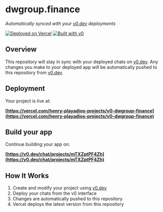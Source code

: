 # dwgroup.finance

*Automatically synced with your [v0.dev](https://v0.dev) deployments*

[![Deployed on Vercel](https://img.shields.io/badge/Deployed%20on-Vercel-black?style=for-the-badge&logo=vercel)](https://vercel.com/henry-playadios-projects/v0-dwgroup-finance)
[![Built with v0](https://img.shields.io/badge/Built%20with-v0.dev-black?style=for-the-badge)](https://v0.dev/chat/projects/mTXZptPF4Zh)

## Overview

This repository will stay in sync with your deployed chats on [v0.dev](https://v0.dev).
Any changes you make to your deployed app will be automatically pushed to this repository from [v0.dev](https://v0.dev).

## Deployment

Your project is live at:

**[https://vercel.com/henry-playadios-projects/v0-dwgroup-finance](https://vercel.com/henry-playadios-projects/v0-dwgroup-finance)**

## Build your app

Continue building your app on:

**[https://v0.dev/chat/projects/mTXZptPF4Zh](https://v0.dev/chat/projects/mTXZptPF4Zh)**

## How It Works

1. Create and modify your project using [v0.dev](https://v0.dev)
2. Deploy your chats from the v0 interface
3. Changes are automatically pushed to this repository
4. Vercel deploys the latest version from this repository

